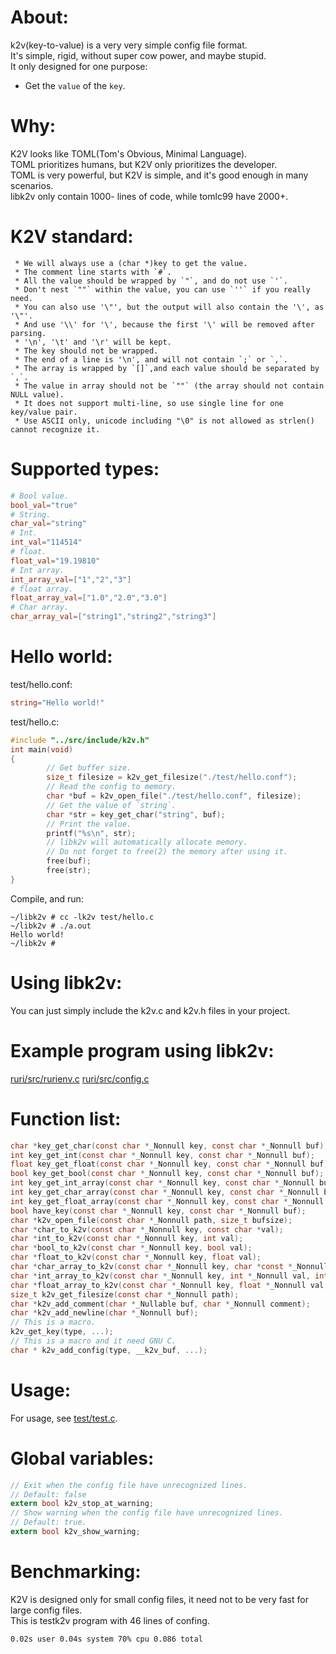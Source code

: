 # About:
k2v(key-to-value) is a very very simple config file format.       
It's simple, rigid, without super cow power, and maybe stupid.      
It only designed for one purpose:      
- Get the `value` of the `key`.

# Why:
K2V looks like TOML(Tom's Obvious, Minimal Language).      
TOML prioritizes humans, but K2V only prioritizes the developer.      
TOML is very powerful, but K2V is simple, and it's good enough in many scenarios.      
libk2v only contain 1000- lines of code, while tomlc99 have 2000+.      
# K2V standard:
```
 * We will always use a (char *)key to get the value.
 * The comment line starts with `#`.
 * All the value should be wrapped by `"`, and do not use `'`.
 * Don't nest `""` within the value, you can use `''` if you really need.
 * You can also use '\"', but the output will also contain the '\', as '\"'.
 * And use '\\' for '\', because the first '\' will be removed after parsing.
 * '\n', '\t' and '\r' will be kept.
 * The key should not be wrapped.
 * The end of a line is '\n', and will not contain `;` or `,`.
 * The array is wrapped by `[]`,and each value should be separated by `,`.
 * The value in array should not be `""` (the array should not contain NULL value).
 * It does not support multi-line, so use single line for one key/value pair.
 * Use ASCII only, unicode including "\0" is not allowed as strlen() cannot recognize it.
```
# Supported types:
```toml
# Bool value.
bool_val="true"
# String.
char_val="string"
# Int.
int_val="114514"
# float.
float_val="19.19810"
# Int array.
int_array_val=["1","2","3"]
# float array.
float_array_val=["1.0","2.0","3.0"]
# Char array.
char_array_val=["string1","string2","string3"]
```
# Hello world:
test/hello.conf:
```toml
string="Hello world!"
```
test/hello.c:
```C
#include "../src/include/k2v.h"
int main(void)
{
        // Get buffer size.
        size_t filesize = k2v_get_filesize("./test/hello.conf");
        // Read the config to memory.
        char *buf = k2v_open_file("./test/hello.conf", filesize);
        // Get the value of `string`.
        char *str = key_get_char("string", buf);
        // Print the value.
        printf("%s\n", str);
        // libk2v will automatically allocate memory.
        // Do not forget to free(2) the memory after using it.
        free(buf);
        free(str);
}
```
Compile, and run:
```log
~/libk2v # cc -lk2v test/hello.c
~/libk2v # ./a.out
Hello world!
~/libk2v #
```
# Using libk2v:
You can just simply include the k2v.c and k2v.h files in your project.      
# Example program using libk2v:
[ruri/src/rurienv.c](https://github.com/Moe-hacker/ruri/blob/main/src%2Frurienv.c)
[ruri/src/config.c](https://github.com/Moe-hacker/ruri/blob/main/src%2Fconfig.c)
# Function list:
```C
char *key_get_char(const char *_Nonnull key, const char *_Nonnull buf);
int key_get_int(const char *_Nonnull key, const char *_Nonnull buf);
float key_get_float(const char *_Nonnull key, const char *_Nonnull buf);
bool key_get_bool(const char *_Nonnull key, const char *_Nonnull buf);
int key_get_int_array(const char *_Nonnull key, const char *_Nonnull buf, int *_Nonnull array, int limit);
int key_get_char_array(const char *_Nonnull key, const char *_Nonnull buf, char *_Nonnull array[], int limit);
int key_get_float_array(const char *_Nonnull key, const char *_Nonnull buf, float *_Nonnull array, int limit);
bool have_key(const char *_Nonnull key, const char *_Nonnull buf);
char *k2v_open_file(const char *_Nonnull path, size_t bufsize);
char *char_to_k2v(const char *_Nonnull key, const char *val);
char *int_to_k2v(const char *_Nonnull key, int val);
char *bool_to_k2v(const char *_Nonnull key, bool val);
char *float_to_k2v(const char *_Nonnull key, float val);
char *char_array_to_k2v(const char *_Nonnull key, char *const *_Nonnull val, int len);
char *int_array_to_k2v(const char *_Nonnull key, int *_Nonnull val, int len);
char *float_array_to_k2v(const char *_Nonnull key, float *_Nonnull val, int len);
size_t k2v_get_filesize(const char *_Nonnull path);
char *k2v_add_comment(char *_Nullable buf, char *_Nonnull comment);
char *k2v_add_newline(char *_Nonnull buf);
// This is a macro.
k2v_get_key(type, ...);
// This is a macro and it need GNU C.
char * k2v_add_config(type, __k2v_buf, ...);
```
# Usage:
For usage, see [test/test.c](test/test.c).      
# Global variables:
```C
// Exit when the config file have unrecognized lines.
// Default: false
extern bool k2v_stop_at_warning;
// Show warning when the config file have unrecognized lines.
// Default: true.
extern bool k2v_show_warning;
```
# Benchmarking:
K2V is designed only for small config files, it need not to be very fast for large config files.      
This is testk2v program with 46 lines of confing.      
```
0.02s user 0.04s system 70% cpu 0.086 total
```